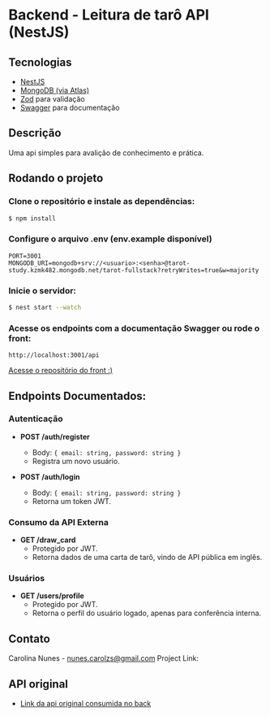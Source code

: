 # Backend - Leitura de tarô API (NestJS)

## Tecnologias

- [NestJS](https://nestjs.com/)
- [MongoDB (via Atlas)](https://www.mongodb.com/atlas)
- [Zod](https://zod.dev/) para validação
- [Swagger](https://swagger.io/) para documentação

## Descrição

Uma api simples para avalição de conhecimento e prática.

## Rodando o projeto

### Clone o repositório e instale as dependências:

```bash
$ npm install
```

### Configure o arquivo .env (env.example disponível)

```
PORT=3001
MONGODB_URI=mongodb+srv://<usuario>:<senha>@tarot-study.kzmk482.mongodb.net/tarot-fullstack?retryWrites=true&w=majority
```

### Inicie o servidor:

```bash
$ nest start --watch
```

### Acesse os endpoints com a documentação Swagger ou rode o front:

```
http://localhost:3001/api
```

[Acesse o repositório do front :)]()

## Endpoints Documentados:

### Autenticação

- **POST /auth/register**
  - Body: `{ email: string, password: string }`
  - Registra um novo usuário.

- **POST /auth/login**
  - Body: `{ email: string, password: string }`
  - Retorna um token JWT.

### Consumo da API Externa

- **GET /draw_card**
  - Protegido por JWT.
  - Retorna dados de uma carta de tarô, vindo de API pública em inglês.

### Usuários

- **GET /users/profile**
  - Protegido por JWT.
  - Retorna o perfil do usuário logado, apenas para conferência interna.

## Contato

Carolina Nunes - nunes.carolzs@gmail.com
Project Link: []()

## API original

- [Link da api original consumida no back](https://app.swaggerhub.com/apis/ekswagger/tarot-api/1.3#/)
